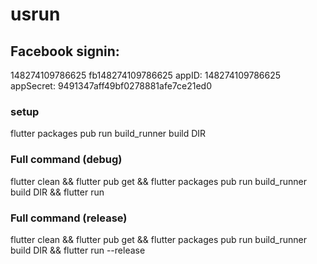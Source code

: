 # usrun

## Facebook signin:
<string name="facebook_app_id">148274109786625</string> <string name="fb_login_protocol_scheme">fb148274109786625</string>
appID: 148274109786625
appSecret: 9491347aff49bf0278881afe7ce21ed0

### setup
flutter packages pub run build_runner build DIR

### Full command (debug)
flutter clean && flutter pub get && flutter packages pub run build_runner build DIR && flutter run

### Full command (release)
flutter clean && flutter pub get && flutter packages pub run build_runner build DIR && flutter run --release
